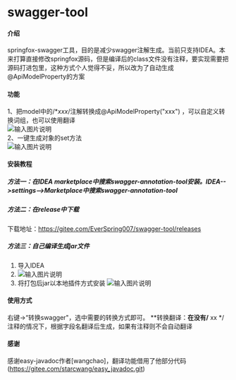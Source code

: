 # swagger-tool

#### 介绍
springfox-swagger工具，目的是减少swagger注解生成。当前只支持IDEA。本来打算直接修改springfox源码，但是编译后的class文件没有注释，要实现需要把
源码打进包里，这种方式个人觉得不妥，所以改为了自动生成@ApiModelProperty的方案  

#### 功能
1、把model中的/**xxx*/注解转换成@ApiModelProperty("xxx") ，可以自定义转换词组，也可以使用翻译   
![输入图片说明](https://images.gitee.com/uploads/images/2020/1223/233320_9979316e_68525.gif "change.gif")  
2、一键生成对象的set方法  
![输入图片说明](https://images.gitee.com/uploads/images/2020/1223/233336_5f2a17ee_68525.gif "set.gif")  

#### 安装教程
##### 方法一：在IDEA marketplace中搜索swagger-annotation-tool安装。IDEA-->settings-->Marketplace中搜索swagger-annotation-tool
##### 方法二：在release中下载
下载地址：https://gitee.com/EverSpring007/swagger-tool/releases
##### 方法三：自己编译生成jar文件
1.  导入IDEA
2.  ![输入图片说明](https://images.gitee.com/uploads/images/2020/1112/144700_cf1efea6_68525.png "屏幕截图.png")
3.  将打包后jar以本地插件方式安装
![输入图片说明](https://images.gitee.com/uploads/images/2020/1112/144908_31814aac_68525.png "屏幕截图.png")

#### 使用方式
右键->“转换swagger"，选中需要的转换方式即可。
**转换翻译：**在没有/** xx */注释的情况下，根据字段名翻译后生成，如果有注释则不会自动翻译

#### 感谢
感谢easy-javadoc作者[wangchao]，翻译功能借用了他部分代码(https://gitee.com/starcwang/easy_javadoc.git)